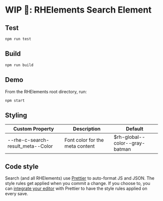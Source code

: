 # WIP 🐣: RHElements Search Element

## Test

    npm run test

## Build

    npm run build

## Demo

From the RHElements root directory, run:

    npm start

## Styling

| Custom Property                   | Description                     | Default                        |
| --------------------------------- | ------------------------------- | ------------------------------ |
| --rhe-c-search-result_meta--Color | Font color for the meta content | $rh-global--color--gray-batman |

## Code style

Search (and all RHElements) use [Prettier][prettier] to auto-format JS and JSON. The style rules get applied when you commit a change. If you choose to, you can [integrate your editor][prettier-ed] with Prettier to have the style rules applied on every save.

[prettier]: https://github.com/prettier/prettier/
[prettier-ed]: https://prettier.io/docs/en/editors.html
[web-component-tester]: https://github.com/Polymer/web-component-tester
